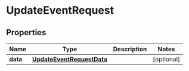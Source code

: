 

# UpdateEventRequest


## Properties

| Name | Type | Description | Notes |
|------------ | ------------- | ------------- | -------------|
|**data** | [**UpdateEventRequestData**](UpdateEventRequestData.md) |  |  [optional] |



